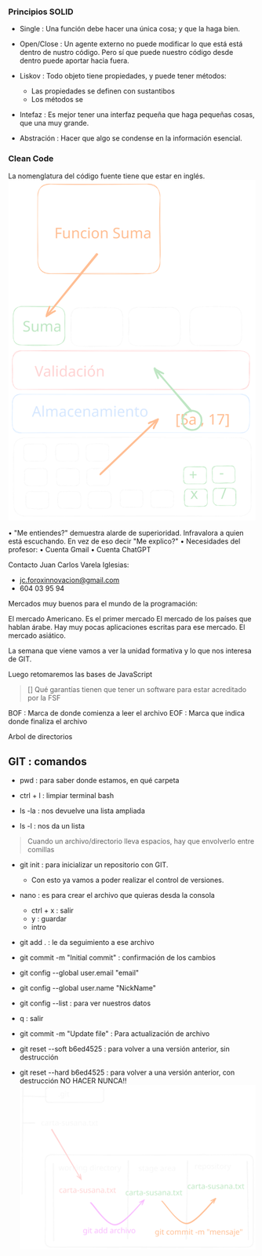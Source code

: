 ### Principios SOLID

* Single : Una función debe hacer una única cosa; y que la haga bien.

* Open/Close : Un agente externo no puede modificar lo que está está dentro de nustro código. Pero sí que puede nuestro código desde dentro puede aportar hacia fuera.

* Liskov : Todo objeto tiene propiedades, y puede tener métodos:
  * Las propiedades se definen con sustantibos
  * Los métodos se 

* Intefaz : Es mejor tener una interfaz pequeña que haga pequeñas cosas, que una muy grande.
  
* Abstración : Hacer que algo se condense en la información esencial.

### Clean Code 

La nomenglatura del código fuente tiene que estar en inglés.
![alt text](CalculadoraBasica.svg)

• "Me entiendes?" demuestra alarde de superioridad. Infravalora a quien está escuchando. En vez de eso decir "Me explico?"
• Necesidades del profesor:
    • Cuenta Gmail
    • Cuenta ChatGPT

Contacto Juan Carlos Varela Iglesias:
- jc.foroxinnovacion@gmail.com
- 604 03 95 94

Mercados muy buenos para el mundo de la programación:

El mercado Americano. Es el primer mercado 
El mercado de los países que hablan árabe. Hay muy pocas aplicaciones escritas para ese mercado.
El mercado asiático.

La semana que viene vamos a ver la unidad formativa y lo que nos interesa de GIT.

Luego retomaremos las bases de JavaScript

>[]
Qué garantías tienen que tener un software para estar acreditado por la FSF

BOF : Marca de donde comienza a leer el archivo
EOF : Marca que indica donde finaliza el archivo

Arbol de directorios

## GIT : comandos

- pwd : para saber donde estamos, en qué carpeta
- ctrl + l : limpiar terminal bash

- ls -la : nos devuelve una lista ampliada
- ls -l : nos da un lista
  
> Cuando un archivo/directorio lleva espacios, hay que envolverlo entre comillas

- git init : para inicializar un repositorio con GIT.
  - Con esto ya vamos a poder realizar el control de versiones.
- nano : es para crear el archivo que quieras desda la consola
  - ctrl + x : salir
  - y : guardar
  - intro

- git add . : le da seguimiento a ese archivo
- git commit -m "Initial commit" : confirmación de los cambios 
- git config --global user.email "email"
- git config --global user.name "NickName"
- git config --list : para ver nuestros datos
- q : salir
- git commit -m "Update file" : Para actualización de archivo
- git reset --soft b6ed4525 : para volver a una versión anterior, sin destrucción
- git reset --hard b6ed4525 : para volver a una versión anterior, con destrucción NO HACER NUNCA!!
![alt text](git.svg)